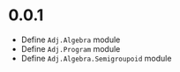 # 0.0.1
* Define `Adj.Algebra` module
* Define `Adj.Program` module
* Define `Adj.Algebra.Semigroupoid` module
